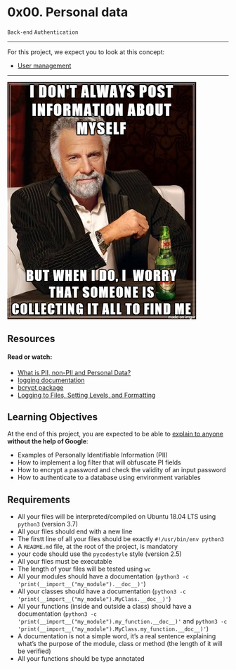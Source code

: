 # 0x00. Personal data

`Back-end` `Authentication`

---
For this project, we expect you to look at this concept:
- [User management](https://intranet.alxswe.com/concepts/558)

---

![5c48d4f6d4dd8081eb48.png](asset/5c48d4f6d4dd8081eb48.png)

## Resources

#### Read or watch:
* [What is PII, non-PII and Personal Data?](https://piwik.pro/blog/what-is-pii-personal-data/)
* [logging documentation](https://docs.python.org/3/library/logging.html)
* [bcrypt package](https://github.com/pyca/bcrypt/)
* [Logging to Files, Setting Levels, and Formatting](https://www.youtube.com/watch?v=-ARI4Cz-awo)

## Learning Objectives
At the end of this project, you are expected to be able to [explain to anyone](https://fs.blog/feynman-learning-technique/) __without the help of Google__:
- Examples of Personally Identifiable Information (PII)
- How to implement a log filter that will obfuscate PI fields
- How to encrypt a password and check the validity of an input password
- How to authenticate to a database using environment variables

## Requirements
- All your files will be interpreted/compiled on Ubuntu 18.04 LTS using `python3` (version 3.7)
- All your files should end with a new line
- The firstt line of all your files should be exactly `#!/usr/bin/env python3`
- A `README.md` file, at the root of the project, is mandatory
- your code should use the `pycodestyle` style (version 2.5)
- All your files must be executable
- The length of your files will be tested using `wc`
- All your modules should have a documentation (`python3 -c 'print(__import__("my_module").__doc__)'`)
- All your classes should have a documentation (`python3 -c 'print(__import__("my_module").MyClass.__doc__)'`)
- All your functions (inside and outside a class) should have a documentation (`python3 -c 'print(__import__("my_module").my_function.__doc__)'` and `python3 -c 'print(__import__("my_module").MyClass.my_function.__doc__)'`)
- A documentation is not a simple word, it’s a real sentence explaining what’s the purpose of the module, class or method (the length of it will be verified)
- All your functions should be type annotated
